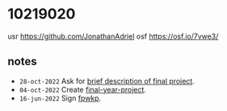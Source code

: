 # 10219020
usr https://github.com/JonathanAdriel
osf https://osf.io/7vwe3/


## notes
+ `28-oct-2022` Ask for [brief description of final project](https://github.com/JonathanAdriel/final-year-project/issues/1#issuecomment-1294716029).
+ `04-oct-2022` Create [final-year-project](https://github.com/JonathanAdriel/final-year-project).
+ `16-jun-2022` Sign [fpwkp](https://osf.io/ab2fy).
